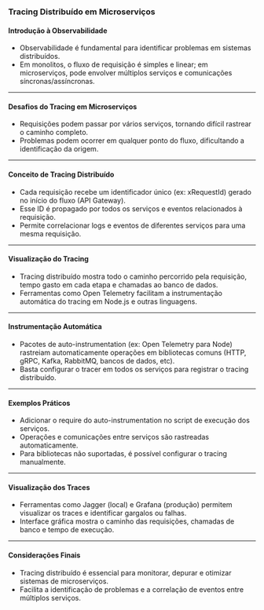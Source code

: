 ### Tracing Distribuído em Microserviços

#### Introdução à Observabilidade

- Observabilidade é fundamental para identificar problemas em sistemas distribuídos.
- Em monolitos, o fluxo de requisição é simples e linear; em microserviços, pode envolver múltiplos serviços e comunicações síncronas/assíncronas.

---

#### Desafios do Tracing em Microserviços

- Requisições podem passar por vários serviços, tornando difícil rastrear o caminho completo.
- Problemas podem ocorrer em qualquer ponto do fluxo, dificultando a identificação da origem.

---

#### Conceito de Tracing Distribuído

- Cada requisição recebe um identificador único (ex: xRequestId) gerado no início do fluxo (API Gateway).
- Esse ID é propagado por todos os serviços e eventos relacionados à requisição.
- Permite correlacionar logs e eventos de diferentes serviços para uma mesma requisição.

---

#### Visualização do Tracing

- Tracing distribuído mostra todo o caminho percorrido pela requisição, tempo gasto em cada etapa e chamadas ao banco de dados.
- Ferramentas como Open Telemetry facilitam a instrumentação automática do tracing em Node.js e outras linguagens.

---

#### Instrumentação Automática

- Pacotes de auto-instrumentation (ex: Open Telemetry para Node) rastreiam automaticamente operações em bibliotecas comuns (HTTP, gRPC, Kafka, RabbitMQ, bancos de dados, etc).
- Basta configurar o tracer em todos os serviços para registrar o tracing distribuído.

---

#### Exemplos Práticos

- Adicionar o require do auto-instrumentation no script de execução dos serviços.
- Operações e comunicações entre serviços são rastreadas automaticamente.
- Para bibliotecas não suportadas, é possível configurar o tracing manualmente.

---

#### Visualização dos Traces

- Ferramentas como Jagger (local) e Grafana (produção) permitem visualizar os traces e identificar gargalos ou falhas.
- Interface gráfica mostra o caminho das requisições, chamadas de banco e tempo de execução.

---

#### Considerações Finais

- Tracing distribuído é essencial para monitorar, depurar e otimizar sistemas de microserviços.
- Facilita a identificação de problemas e a correlação de eventos entre múltiplos serviços.
